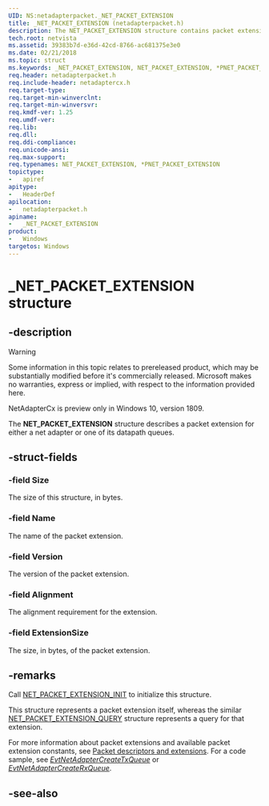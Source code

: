 ```yaml
---
UID: NS:netadapterpacket._NET_PACKET_EXTENSION
title: _NET_PACKET_EXTENSION (netadapterpacket.h)
description: The NET_PACKET_EXTENSION structure contains packet extension information for either a net adapter or a datapath queue.
tech.root: netvista
ms.assetid: 39383b7d-e36d-42cd-8766-ac681375e3e0
ms.date: 02/21/2018
ms.topic: struct
ms.keywords: _NET_PACKET_EXTENSION, NET_PACKET_EXTENSION, *PNET_PACKET_EXTENSION, 
req.header: netadapterpacket.h
req.include-header: netadaptercx.h
req.target-type:
req.target-min-winverclnt:
req.target-min-winversvr:
req.kmdf-ver: 1.25
req.umdf-ver:
req.lib:
req.dll:
req.ddi-compliance:
req.unicode-ansi:
req.max-support:
req.typenames: NET_PACKET_EXTENSION, *PNET_PACKET_EXTENSION
topictype: 
-	apiref
apitype: 
-	HeaderDef
apilocation: 
-	netadapterpacket.h
apiname: 
-	_NET_PACKET_EXTENSION
product:
-	Windows
targetos: Windows
---
```


# _NET_PACKET_EXTENSION structure

## -description
> [!WARNING]
> Some information in this topic relates to prereleased product, which may be substantially modified before it's commercially released. Microsoft makes no warranties, express or implied, with respect to the information provided here.
>
> NetAdapterCx is preview only in Windows 10, version 1809.

The **NET_PACKET_EXTENSION** structure describes a packet extension for either a net adapter or one of its datapath queues.

## -struct-fields

### -field Size
The size of this structure, in bytes.
 
### -field Name
The name of the packet extension.
 
### -field Version
The version of the packet extension.
 
### -field Alignment
The alignment requirement for the extension.
 
### -field ExtensionSize
The size, in bytes, of the packet extension.

## -remarks
Call [NET_PACKET_EXTENSION_INIT](nf-netadapterpacket-net_packet_extension_init.md) to initialize this structure.

This structure represents a packet extension itself, whereas the similar [NET_PACKET_EXTENSION_QUERY](ns-netadapterpacket-_net_packet_extension_query.md) structure represents a query for that extension.

For more information about packet extensions and available packet extension constants, see [Packet descriptors and extensions](https://docs.microsoft.com/windows-hardware/drivers/netcx/packet-descriptors-and-extensions). For a code sample, see *[EvtNetAdapterCreateTxQueue](../netadapter/nc-netadapter-evt_net_adapter_create_txqueue.md)* or *[EvtNetAdapterCreateRxQueue](../netadapter/nc-netadapter-evt_net_adapter_create_rxqueue.md)*.



## -see-also

